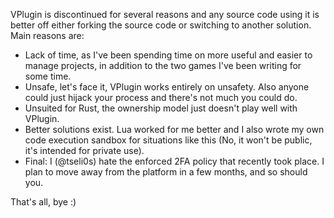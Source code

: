 VPlugin is discontinued for several reasons and any source code using it is better off either forking the source code or switching to another solution.
Main reasons are:

- Lack of time, as I've been spending time on more useful and easier to manage projects, in addition to the two games I've been writing for some time.
- Unsafe, let's face it, VPlugin works entirely on unsafety. Also anyone could just hijack your process and there's not much you could do.
- Unsuited for Rust, the ownership model just doesn't play well with VPlugin.
- Better solutions exist. Lua worked for me better and I also wrote my own code execution sandbox for situations like this (No, it won't be public, it's intended for private use).
- Final: I (@tseli0s) hate the enforced 2FA policy that recently took place. I plan to move away from the platform in a few months, and so should you.

That's all, bye :)
